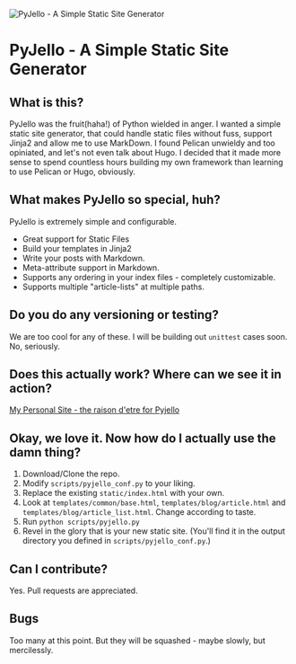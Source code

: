![PyJello - A Simple Static Site Generator](https://upload.wikimedia.org/wikipedia/commons/d/d0/Food-Jelly.svg)
# PyJello - A Simple Static Site Generator

## What is this?
PyJello was the fruit(haha!) of Python wielded in anger. I wanted a simple static site generator, that could handle static files without fuss, support Jinja2 and allow me to use MarkDown. I found Pelican unwieldy and too opiniated, and let's not even talk about Hugo. I decided that it made more sense to spend countless hours building my own framework than learning to use Pelican or Hugo, obviously.

## What makes PyJello so special, huh?
PyJello is extremely simple and configurable. 
* Great support for Static Files
* Build your templates in Jinja2
* Write your posts with Markdown.
* Meta-attribute support in Markdown.
* Supports any ordering in your index files - completely customizable.
* Supports multiple "article-lists" at multiple paths.

## Do you do any versioning or testing?
We are too cool for any of these.  I will be building out `unittest` cases soon.  No, seriously.

## Does this actually work? Where can we see it in action?
[My Personal Site - the raison d'etre for Pyjello](http://amithm.ca)

## Okay, we love it. Now how do I actually use the damn thing?
1. Download/Clone the repo.
2. Modify `scripts/pyjello_conf.py` to your liking.
3. Replace the existing `static/index.html` with your own.
4. Look at `templates/common/base.html`, `templates/blog/article.html` and `templates/blog/article_list.html`. Change according to taste.
5. Run `python scripts/pyjello.py`
6. Revel in the glory that is your new static site. (You'll find it in the output directory you defined in `scripts/pyjello_conf.py`.)

## Can I contribute?
Yes. Pull requests are appreciated.

## Bugs
Too many at this point. But they will be squashed - maybe slowly, but mercilessly.